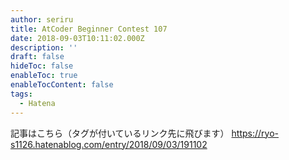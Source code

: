 ```yaml
---
author: seriru
title: AtCoder Beginner Contest 107
date: 2018-09-03T10:11:02.000Z
description: ''
draft: false
hideToc: false
enableToc: true
enableTocContent: false
tags:
  - Hatena
---
```


記事はこちら（タグが付いているリンク先に飛びます）
https://ryo-s1126.hatenablog.com/entry/2018/09/03/191102
